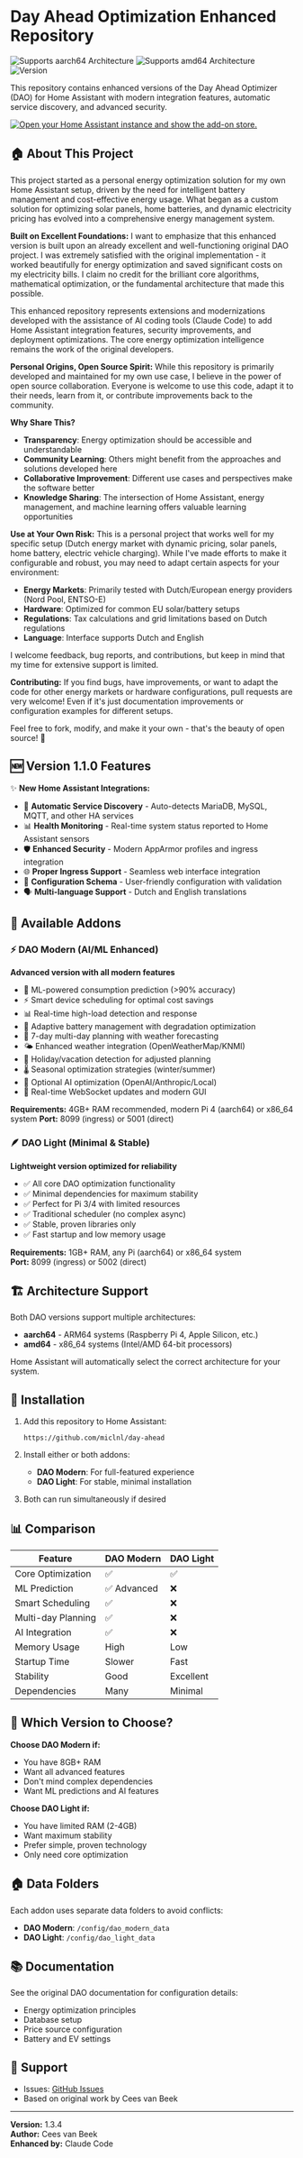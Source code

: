 # Day Ahead Optimization Enhanced Repository

![Supports aarch64 Architecture][aarch64-shield] ![Supports amd64 Architecture][amd64-shield] ![Version][version-shield]

[aarch64-shield]: https://img.shields.io/badge/aarch64-yes-green.svg
[amd64-shield]: https://img.shields.io/badge/amd64-yes-green.svg
[version-shield]: https://img.shields.io/badge/version-1.1.2-blue.svg

This repository contains enhanced versions of the Day Ahead Optimizer (DAO) for Home Assistant with modern integration features, automatic service discovery, and advanced security.

[![Open your Home Assistant instance and show the add-on store.](https://my.home-assistant.io/badges/supervisor_store.svg)](https://my.home-assistant.io/redirect/supervisor_store/)

## 🏠 About This Project

This project started as a personal energy optimization solution for my own Home Assistant setup, driven by the need for intelligent battery management and cost-effective energy usage. What began as a custom solution for optimizing solar panels, home batteries, and dynamic electricity pricing has evolved into a comprehensive energy management system.

**Built on Excellent Foundations:**
I want to emphasize that this enhanced version is built upon an already excellent and well-functioning original DAO project. I was extremely satisfied with the original implementation - it worked beautifully for energy optimization and saved significant costs on my electricity bills. I claim no credit for the brilliant core algorithms, mathematical optimization, or the fundamental architecture that made this possible.

This enhanced repository represents extensions and modernizations developed with the assistance of AI coding tools (Claude Code) to add Home Assistant integration features, security improvements, and deployment optimizations. The core energy optimization intelligence remains the work of the original developers.

**Personal Origins, Open Source Spirit:**
While this repository is primarily developed and maintained for my own use case, I believe in the power of open source collaboration. Everyone is welcome to use this code, adapt it to their needs, learn from it, or contribute improvements back to the community.

**Why Share This?**
- **Transparency**: Energy optimization should be accessible and understandable
- **Community Learning**: Others might benefit from the approaches and solutions developed here
- **Collaborative Improvement**: Different use cases and perspectives make the software better
- **Knowledge Sharing**: The intersection of Home Assistant, energy management, and machine learning offers valuable learning opportunities

**Use at Your Own Risk:**
This is a personal project that works well for my specific setup (Dutch energy market with dynamic pricing, solar panels, home battery, electric vehicle charging). While I've made efforts to make it configurable and robust, you may need to adapt certain aspects for your environment:

- **Energy Markets**: Primarily tested with Dutch/European energy providers (Nord Pool, ENTSO-E)
- **Hardware**: Optimized for common EU solar/battery setups
- **Regulations**: Tax calculations and grid limitations based on Dutch regulations
- **Language**: Interface supports Dutch and English

I welcome feedback, bug reports, and contributions, but keep in mind that my time for extensive support is limited.

**Contributing:**
If you find bugs, have improvements, or want to adapt the code for other energy markets or hardware configurations, pull requests are very welcome! Even if it's just documentation improvements or configuration examples for different setups.

Feel free to fork, modify, and make it your own - that's the beauty of open source! 🚀

## 🆕 Version 1.1.0 Features

✨ **New Home Assistant Integrations:**
- 🔧 **Automatic Service Discovery** - Auto-detects MariaDB, MySQL, MQTT, and other HA services
- 📊 **Health Monitoring** - Real-time system status reported to Home Assistant sensors
- 🛡️ **Enhanced Security** - Modern AppArmor profiles and ingress integration
- 🌐 **Proper Ingress Support** - Seamless web interface integration
- 📝 **Configuration Schema** - User-friendly configuration with validation
- 🗣️ **Multi-language Support** - Dutch and English translations

## 🚀 Available Addons

### ⚡ DAO Modern (AI/ML Enhanced)
**Advanced version with all modern features**

- 🧠 ML-powered consumption prediction (>90% accuracy)
- ⚡ Smart device scheduling for optimal cost savings  
- 📊 Real-time high-load detection and response
- 🔋 Adaptive battery management with degradation optimization
- 📅 7-day multi-day planning with weather forecasting
- 🌤️ Enhanced weather integration (OpenWeatherMap/KNMI)
- 🎄 Holiday/vacation detection for adjusted planning
- 🌡️ Seasonal optimization strategies (winter/summer)
- 🤖 Optional AI optimization (OpenAI/Anthropic/Local)
- 🔗 Real-time WebSocket updates and modern GUI

**Requirements:** 4GB+ RAM recommended, modern Pi 4 (aarch64) or x86_64 system
**Port:** 8099 (ingress) or 5001 (direct)

### 🪶 DAO Light (Minimal & Stable)  
**Lightweight version optimized for reliability**

- ✅ All core DAO optimization functionality
- ✅ Minimal dependencies for maximum stability
- ✅ Perfect for Pi 3/4 with limited resources
- ✅ Traditional scheduler (no complex async)
- ✅ Stable, proven libraries only
- ✅ Fast startup and low memory usage

**Requirements:** 1GB+ RAM, any Pi (aarch64) or x86_64 system  
**Port:** 8099 (ingress) or 5002 (direct)

## 🏗️ Architecture Support

Both DAO versions support multiple architectures:

- **aarch64** - ARM64 systems (Raspberry Pi 4, Apple Silicon, etc.)
- **amd64** - x86_64 systems (Intel/AMD 64-bit processors)

Home Assistant will automatically select the correct architecture for your system.

## 🔧 Installation

1. Add this repository to Home Assistant:
   ```
   https://github.com/miclnl/day-ahead
   ```

2. Install either or both addons:
   - **DAO Modern**: For full-featured experience
   - **DAO Light**: For stable, minimal installation

3. Both can run simultaneously if desired

## 📊 Comparison

| Feature | DAO Modern | DAO Light |
|---------|------------|-----------|
| Core Optimization | ✅ | ✅ |
| ML Prediction | ✅ Advanced | ❌ |
| Smart Scheduling | ✅ | ❌ |
| Multi-day Planning | ✅ | ❌ |
| AI Integration | ✅ | ❌ |
| Memory Usage | High | Low |
| Startup Time | Slower | Fast |
| Stability | Good | Excellent |
| Dependencies | Many | Minimal |

## 🎯 Which Version to Choose?

**Choose DAO Modern if:**
- You have 8GB+ RAM
- Want all advanced features
- Don't mind complex dependencies
- Want ML predictions and AI features

**Choose DAO Light if:**
- You have limited RAM (2-4GB)
- Want maximum stability
- Prefer simple, proven technology  
- Only need core optimization

## 🏠 Data Folders

Each addon uses separate data folders to avoid conflicts:
- **DAO Modern**: `/config/dao_modern_data`
- **DAO Light**: `/config/dao_light_data`

## 📚 Documentation

See the original DAO documentation for configuration details:
- Energy optimization principles
- Database setup
- Price source configuration
- Battery and EV settings

## 🤝 Support

- Issues: [GitHub Issues](https://github.com/miclnl/day-ahead/issues)
- Based on original work by Cees van Beek

---

**Version:** 1.3.4  
**Author:** Cees van Beek  
**Enhanced by:** Claude Code